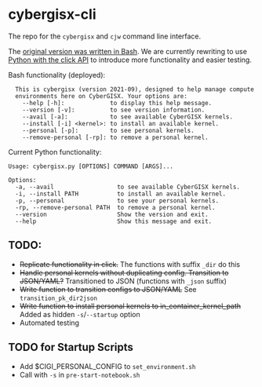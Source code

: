 # cybergisx-cli

The repo for the `cybergisx` and `cjw` command line interface.

The [original version was written in Bash](bash). We are currently rewriting to use [Python with the click API](python) to introduce more functionality and easier testing.


Bash functionality (deployed):

```
  This is cybergisx (version 2021-09), designed to help manage compute
  environments here on CyberGISX. Your options are:
    --help [-h]:             to display this help message.
    --version [-v]:          to see version information.
    --avail [-a]:            to see available CyberGISX kernels.
    --install [-i] <kernel>: to install an available kernel.
    --personal [-p]:         to see personal kernels.
    --remove-personal [-rp]: to remove a personal kernel.
```

Current Python functionality:

```
Usage: cybergisx.py [OPTIONS] COMMAND [ARGS]...

Options:
  -a, --avail                  to see available CyberGISX kernels.
  -i, --install PATH           to install an available kernel.
  -p, --personal               to see your personal kernels.
  -rp, --remove-personal PATH  to remove a personal kernel.
  --version                    Show the version and exit.
  --help                       Show this message and exit.
```


## TODO:

* ~~Replicate functionality in click.~~ The functions with suffix `_dir` do this
* ~~Handle personal kernels without duplicating config. Transition to JSON/YAML?~~ Transitioned to JSON (functions with `_json` suffix)
* ~~Write function to transition configs to JSON/YAML~~ See `transition_pk_dir2json`
* ~~Write function to install personal kernels to in_container_kernel_path~~ Added as hidden `-s`/`--startup` option
* Automated testing


## TODO for Startup Scripts

* Add $CIGI_PERSONAL_CONFIG to `set_environment.sh`
* Call with `-s` in `pre-start-notebook.sh`